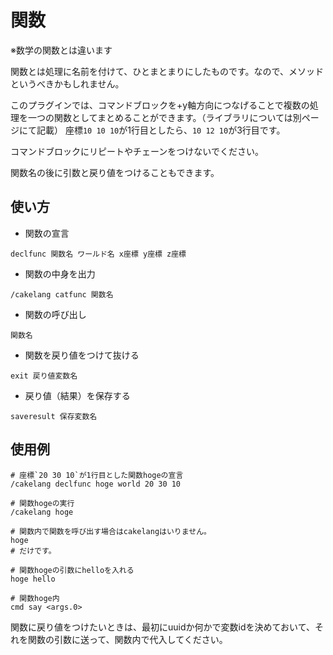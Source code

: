 # 関数
※数学の関数とは違います

関数とは処理に名前を付けて、ひとまとまりにしたものです。なので、メソッドというべきかもしれません。

このプラグインでは、コマンドブロックを+y軸方向につなげることで複数の処理を一つの関数としてまとめることができます。（ライブラリについては別ページにて記載）
座標`10 10 10`が1行目としたら、`10 12 10`が3行目です。

コマンドブロックにリピートやチェーンをつけないでください。

関数名の後に引数と戻り値をつけることもできます。
## 使い方
- 関数の宣言
```
declfunc 関数名 ワールド名 x座標 y座標 z座標
```
- 関数の中身を出力
```
/cakelang catfunc 関数名
```
- 関数の呼び出し
```
関数名
```
- 関数を戻り値をつけて抜ける
```
exit 戻り値変数名
```
- 戻り値（結果）を保存する
```
saveresult 保存変数名
```
## 使用例
```
# 座標`20 30 10`が1行目とした関数hogeの宣言
/cakelang declfunc hoge world 20 30 10

# 関数hogeの実行
/cakelang hoge

# 関数内で関数を呼び出す場合はcakelangはいりません。
hoge
# だけです。

# 関数hogeの引数にhelloを入れる
hoge hello

# 関数hoge内
cmd say <args.0>

```
関数に戻り値をつけたいときは、最初にuuidか何かで変数idを決めておいて、それを関数の引数に送って、関数内で代入してください。